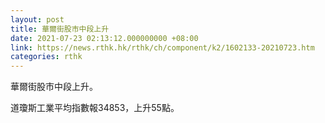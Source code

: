 ```yaml
---
layout: post
title: 華爾街股市中段上升
date: 2021-07-23 02:13:12.000000000 +08:00
link: https://news.rthk.hk/rthk/ch/component/k2/1602133-20210723.htm
categories: rthk
---
```


華爾街股市中段上升。

道瓊斯工業平均指數報34853，上升55點。
